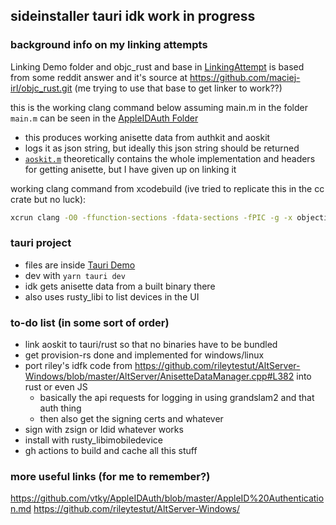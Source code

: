 ## sideinstaller tauri idk work in progress

### background info on my linking attempts

Linking Demo folder and objc_rust and base in [LinkingAttempt](./AOSKit%20LinkingAttempt/) is based from some reddit answer and it's source at <https://github.com/maciej-irl/objc_rust.git>
(me trying to use that base to get linker to work??)

this is the working clang command below assuming main.m in the folder
`main.m` can be seen in the [AppleIDAuth Folder](./AppleIDAuth/AOSKit/)

- this produces working anisette data from authkit and aoskit
- logs it as json string, but ideally this json string should be returned
- [`aoskit.m`](./aoskit.m) theoretically contains the whole implementation and headers for getting anisette, but I have given up on linking it

working clang command from xcodebuild (ive tried to replicate this in the cc crate but no luck):

```bash
xcrun clang -O0 -ffunction-sections -fdata-sections -fPIC -g -x objective-c -target x86_64-apple-macos10.14 -fobjc-arc -fobjc-weak -fmodules -gmodules -isysroot `xcrun --show-sdk-path` -c ./AOSKit/main.m -o ./build/AOSKit.build/Release/AOSKit.build/Objects-normal/x86_64/main.o
```

### tauri project

- files are inside [Tauri Demo](./Tauri%20Demo/)
- dev with `yarn tauri dev`
- idk gets anisette data from a built binary there
- also uses rusty_libi to list devices in the UI

### to-do list (in some sort of order)

- link aoskit to tauri/rust so that no binaries have to be bundled
- get provision-rs done and implemented for windows/linux
- port riley's idfk code from <https://github.com/rileytestut/AltServer-Windows/blob/master/AltServer/AnisetteDataManager.cpp#L382> into rust or even JS
  - basically the api requests for logging in using grandslam2 and that auth thing
  - then also get the signing certs and whatever
- sign with zsign or ldid whatever works
- install with rusty_libimobiledevice
- gh actions to build and cache all this stuff

### more useful links (for me to remember?)

<https://github.com/vtky/AppleIDAuth/blob/master/AppleID%20Authentication.md>
<https://github.com/rileytestut/AltServer-Windows/>
